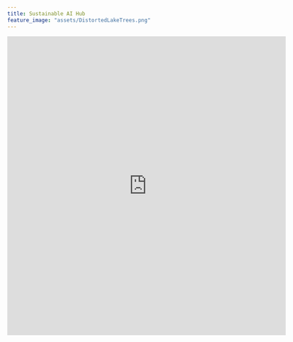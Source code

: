 ```yaml
---
title: Sustainable AI Hub
feature_image: "assets/DistortedLakeTrees.png"
---
```

<iframe src="https://docs.google.com/forms/d/e/1FAIpQLSesA-JSXh2QG6i_5R1K3eae60CULZ0dQKbELiQPGItHlF_6GQ/viewform?embedded=true" width="640" height="688" frameborder="0" marginheight="0" marginwidth="0">Loading…</iframe>
